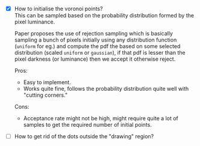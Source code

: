 - [x] How to initialise the voronoi points?  
    This can be sampled based on the probability distribution formed by the pixel luminance.    

    Paper proposes the use of rejection sampling which is basically sampling a bunch of pixels initially using 
    any distribution function (`uniform` for eg.) and compute the pdf the based on some selected distribution 
    (scaled `uniform` or `gaussian`), if that pdf is lesser than the pixel darkness (or luminance) then we 
    accept it otherwise reject.

    Pros:
    - Easy to implement.
    - Works quite fine, follows the probability distribution quite well with "cutting corners."  

    Cons:
    - Acceptance rate might not be high, might require quite a lot of samples to get the required number of initial points.

- [ ] How to get rid of the dots outside the "drawing" region?
